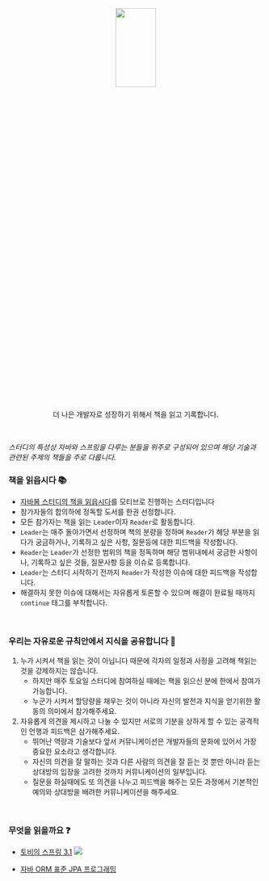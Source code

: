 <div align="center">
  
  <img src="https://marketingweek.imgix.net/content/uploads/2017/07/28131730/read-book_750.jpg?auto=compress,format&q=60&w=750&h=" height="20%" width="40%">
  <p>더 나은 개발자로 성장하기 위해서 책을 읽고 기록합니다.</p>
  
</div>

<br>

*스터디의 특성상 자바와 스프링을 다루는 분들을 위주로 구성되어 있으며 해당 기술과 관련된 주제의 책들을 주로 다룹니다.*

### 책을 읽읍시다 📚

* [자바봄 스터디의 책을 읽읍시다](https://github.com/Java-Bom/ReadingRecord)를 모티브로 진행하는 스터디입니다
* 참가자들의 합의하에 정독할 도서를 한권 선정합니다. 
* 모든 참가자는 책을 읽는 `Leader`이자 `Reader`로 활동합니다. 
* `Leader`는 매주 돌아가면서 선정하며 책의 분량을 정하며 `Reader`가 해당 부분을 읽다가 궁금하거나, 기록하고 싶은 사항, 질문등에 대한 피드백을 작성합니다.
* `Reader`는 `Leader`가 선정한 범위의 책을 정독하며 해당 범위내에서 궁금한 사항이나, 기록하고 싶은 것들, 질문사항 등을 이슈로 등록합니다.
* `Leader`는 스터디 시작하기 전까지 `Reader`가 작성한 이슈에 대한 피드백을 작성합니다.
* 해결하지 못한 이슈에 대해서는 자유롭게 토론할 수 있으며 해결이 완료될 때까지 `continue` 태그를 부착합니다.

<br>

### 우리는 자유로운 규칙안에서 지식을 공유합니다 👀
1. 누가 시켜서 책을 읽는 것이 아닙니다 때문에 각자의 일정과 사정을 고려해 책읽는 것을 강제하지는 않습니다. 
    * 하지만 매주 토요일 스터디에 참여하실 때에는 책을 읽으신 분에 한에서 참여가 가능합니다. 
    * 누군가 시켜서 할당량을 채우는 것이 아니라 자신의 발전과 지식을 얻기위한 활동의 의미에서 참가해주세요.
2. 자유롭게 의견을 제시하고 나눌 수 있지만 서로의 기분을 상하게 할 수 있는 공격적인 언행과 피드백은 삼가해주세요.
    * 뛰어난 역량과 기술보다 앞서 커뮤니케이션은 개발자들의 문화에 있어서 가장 중요한 요소라고 생각합니다.
    * 자신의 의견을 잘 말하는 것과 다른 사람의 의견을 잘 듣는 것 뿐만 아니라 듣는 상대방의 입장을 고려한 것까지 커뮤니케이션의 일부입니다.
    * 질문을 하실때에도 또 의견을 나누고 피드백을 해주는 모든 과정에서 기본적인 예의와 상대방을 배려한 커뮤니케이션을 해주세요.

<br>

### 무엇을 읽을까요 ❓
* [토비의 스프링 3.1]()  <img src="https://img.shields.io/badge/fin-2021--04--12%20~%202021--05--31-red">

* [자바 ORM 표준 JPA 프로그래밍]()
